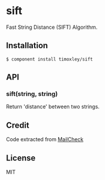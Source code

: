 # sift

  Fast String Distance (SIFT) Algorithm.

## Installation

    $ component install timoxley/sift

## API

### sift(string, string)

  Return 'distance' between two strings.

## Credit

  Code extracted from [MailCheck](https://github.com/kicksend/mailcheck)

## License

  MIT
